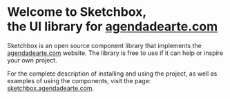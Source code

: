 # Welcome to Sketchbox,<br/>the UI library for [agendadearte.com](https://agendadearte.com)

Sketchbox is an open source component library that implements the 
[agendadearte.com](https://agendadearte.com) website. 
The library is free to use if it can help or inspire your own project.

For the complete description of installing and using the project, as well as examples of using the components, visit the page: [sketchbox.agendadearte.com](https://sketchbox.agendadearte.com/).
